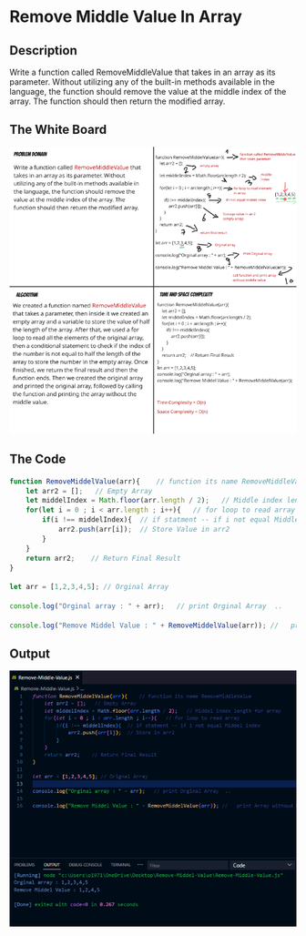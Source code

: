 # Remove Middle Value In Array 

## Description 
Write a function called RemoveMiddleVaIue that takes in an array as its parameter. Without utilizing any of the built-in methods available in the language, the function should remove the value at the middle index of the array. The function should then return the modified array.


## The White Board
![RemoveMiddleValue](https://github.com/osamaaAlmahameed/challenges-and-data-structures./blob/13dbaa780ae692bc5cd62d69cfe12e1c7a3f75ec/RemoveMiddleValuue/RemoveMiddleValue.png)

## The Code 

``` Javascript
function RemoveMiddelValue(arr){    // function its name RemoveMiddleValue
    let arr2 = [];   // Empty Array
    let middelIndex = Math.floor(arr.length / 2);   // Middle index length for array
    for(let i = 0 ; i < arr.length ; i++){   // for loop to read array
        if(i !== middelIndex){  // if statment -- if i not equal Middle index
            arr2.push(arr[i]);  // Store Value in arr2
        }
    }
    return arr2;    // Return Final Result
}

let arr = [1,2,3,4,5]; // Orginal Array 

console.log("Orginal array : " + arr);   // print Orginal Array  ..

console.log("Remove Middel Value : " + RemoveMiddelValue(arr)); //   print Array without Middle Value ..

```

## Output 
![RemoveMiddleValue](https://github.com/osamaaAlmahameed/challenges-and-data-structures./blob/13dbaa780ae692bc5cd62d69cfe12e1c7a3f75ec/RemoveMiddleValuue/output.png)
